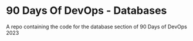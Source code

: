 # 90 Days Of DevOps - Databases
A repo containing the code for the database section of 90 Days of DevOps 2023
